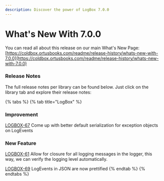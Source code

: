 ```yaml
---
description: Discover the power of LogBox 7.0.0
---
```


# What's New With 7.0.0

You can read all about this release on our main What's New Page: [https://coldbox.ortusbooks.com/readme/release-history/whats-new-with-7.0.0](https://coldbox.ortusbooks.com/readme/release-history/whats-new-with-7.0.0)

### Release Notes

The full release notes per library can be found below. Just click on the library tab and explore their release notes:

{% tabs %}
{% tab title="LogBox" %}
### Improvement

[LOGBOX-67](https://ortussolutions.atlassian.net/browse/LOGBOX-67) Come up with better default serialization for exception objects on LogEvents

### New Feature

[LOGBOX-61](https://ortussolutions.atlassian.net/browse/LOGBOX-61) Allow for closure for all logging messages in the logger, this way, we can verify the logging level automatically.

[LOGBOX-69](https://ortussolutions.atlassian.net/browse/LOGBOX-69) LogEvents in JSON are now prettified
{% endtab %}
{% endtabs %}
